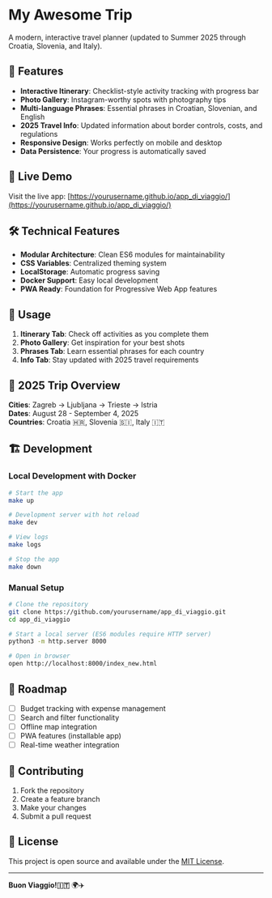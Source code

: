 # My Awesome Trip

A modern, interactive travel planner (updated to Summer 2025 through Croatia, Slovenia, and Italy).

## 🌟 Features

- **Interactive Itinerary**: Checklist-style activity tracking with progress bar
- **Photo Gallery**: Instagram-worthy spots with photography tips  
- **Multi-language Phrases**: Essential phrases in Croatian, Slovenian, and English
- **2025 Travel Info**: Updated information about border controls, costs, and regulations
- **Responsive Design**: Works perfectly on mobile and desktop
- **Data Persistence**: Your progress is automatically saved

## 🚀 Live Demo

Visit the live app: [https://yourusername.github.io/app_di_viaggio/](https://yourusername.github.io/app_di_viaggio/)

## 🛠️ Technical Features

- **Modular Architecture**: Clean ES6 modules for maintainability
- **CSS Variables**: Centralized theming system
- **LocalStorage**: Automatic progress saving
- **Docker Support**: Easy local development
- **PWA Ready**: Foundation for Progressive Web App features

## 📱 Usage

1. **Itinerary Tab**: Check off activities as you complete them
2. **Photo Gallery**: Get inspiration for your best shots
3. **Phrases Tab**: Learn essential phrases for each country
4. **Info Tab**: Stay updated with 2025 travel requirements

## 🧳 2025 Trip Overview

**Cities**: Zagreb → Ljubljana → Trieste → Istria  
**Dates**: August 28 - September 4, 2025  
**Countries**: Croatia 🇭🇷, Slovenia 🇸🇮, Italy 🇮🇹

## 🏗️ Development

### Local Development with Docker

```bash
# Start the app
make up

# Development server with hot reload
make dev

# View logs
make logs

# Stop the app
make down
```

### Manual Setup

```bash
# Clone the repository
git clone https://github.com/yourusername/app_di_viaggio.git
cd app_di_viaggio

# Start a local server (ES6 modules require HTTP server)
python3 -m http.server 8000

# Open in browser
open http://localhost:8000/index_new.html
```

## 🎯 Roadmap

- [ ] Budget tracking with expense management
- [ ] Search and filter functionality
- [ ] Offline map integration
- [ ] PWA features (installable app)
- [ ] Real-time weather integration

## 🤝 Contributing

1. Fork the repository
2. Create a feature branch
3. Make your changes
4. Submit a pull request

## 📄 License

This project is open source and available under the [MIT License](LICENSE).

---

**Buon Viaggio!🇮🇹** 🌍✈️
